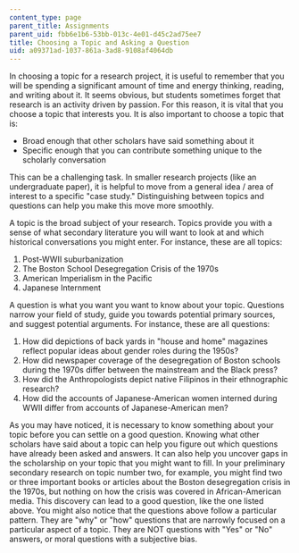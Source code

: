 ```yaml
---
content_type: page
parent_title: Assignments
parent_uid: fbb6e1b6-53bb-013c-4e01-d45c2ad75ee7
title: Choosing a Topic and Asking a Question
uid: a09371ad-1037-861a-3ad8-9108af4064db
---
```


In choosing a topic for a research project, it is useful to remember that you will be spending a significant amount of time and energy thinking, reading, and writing about it. It seems obvious, but students sometimes forget that research is an activity driven by passion. For this reason, it is vital that you choose a topic that interests you. It is also important to choose a topic that is:

*   Broad enough that other scholars have said something about it
*   Specific enough that you can contribute something unique to the scholarly conversation

This can be a challenging task. In smaller research projects (like an undergraduate paper), it is helpful to move from a general idea / area of interest to a specific "case study." Distinguishing between topics and questions can help you make this move more smoothly.

A topic is the broad subject of your research. Topics provide you with a sense of what secondary literature you will want to look at and which historical conversations you might enter. For instance, these are all topics:

1.  Post-WWII suburbanization
2.  The Boston School Desegregation Crisis of the 1970s
3.  American Imperialism in the Pacific
4.  Japanese Internment

A question is what you want you want to know about your topic. Questions narrow your field of study, guide you towards potential primary sources, and suggest potential arguments. For instance, these are all questions:

1.  How did depictions of back yards in "house and home" magazines reflect popular ideas about gender roles during the 1950s?
2.  How did newspaper coverage of the desegregation of Boston schools during the 1970s differ between the mainstream and the Black press?
3.  How did the Anthropologists depict native Filipinos in their ethnographic research?
4.  How did the accounts of Japanese-American women interned during WWII differ from accounts of Japanese-American men?

As you may have noticed, it is necessary to know something about your topic before you can settle on a good question. Knowing what other scholars have said about a topic can help you figure out which questions have already been asked and answers. It can also help you uncover gaps in the scholarship on your topic that you might want to fill. In your preliminary secondary research on topic number two, for example, you might find two or three important books or articles about the Boston desegregation crisis in the 1970s, but nothing on how the crisis was covered in African-American media. This discovery can lead to a good question, like the one listed above. You might also notice that the questions above follow a particular pattern. They are "why" or "how" questions that are narrowly focused on a particular aspect of a topic. They are NOT questions with "Yes" or "No" answers, or moral questions with a subjective bias.